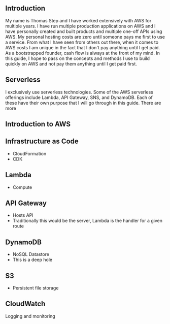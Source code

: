 ## Introduction

My name is Thomas Step and I have worked extensively with AWS for multiple years. I have run multiple production applications on AWS and I have personally created and built products and multiple one-off APIs using AWS. My personal hosting costs are zero until someone pays me first to use a service. From what I have seen from others out there, when it comes to AWS costs I am unique in the fact that I don't pay anything until I get paid. As a bootstrapped founder, cash flow is always at the front of my mind. In this guide, I hope to pass on the concepts and methods I use to build quickly on AWS and not pay them anything until I get paid first.

## Serverless

I exclusively use serverless technologies. Some of the AWS serverless offerings include Lambda, API Gateway, SNS, and DynamoDB. Each of these have their own purpose that I will go through in this guide. There are more

## Introduction to AWS

## Infrastructure as Code

- CloudFormation
- CDK

## Lambda

- Compute

## API Gateway

- Hosts API
- Traditionally this would be the server, Lambda is the handler for a given route

## DynamoDB

- NoSQL Datastore
- This is a deep hole

## S3

- Persistent file storage

## CloudWatch

Logging and monitoring